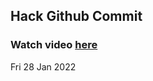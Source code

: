 
 ## Hack Github Commit 
 ### Watch video <a href="https://www.youtube.com">here</a> 
 Fri 28 Jan 2022 
